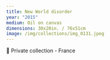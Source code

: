 ```yaml
---
title: New World disorder
year: "2015"
medium: Oil on canvas
dimensions: 30x20in. / 76x51cm
image: /img/collections/img_0131.jpeg
---
```

🔴 Private collection - France
